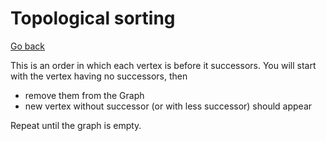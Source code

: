# Topological sorting

[Go back](..#sorting-and-search)

This is an order in which each vertex is before it successors. You will start with the vertex having no successors, then

* remove them from the Graph
* new vertex without successor (or with less successor) should appear

Repeat until the graph is empty.